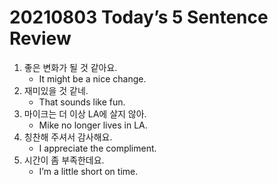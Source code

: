 # 20210803 Today’s 5 Sentence Review



1. 좋은 변화가 될 것 같아요.
   - It might be a nice change.
2. 재미있을 것 같네.
   - That sounds like fun.
3. 마이크는 더 이상 LA에 살지 않아.
   - Mike no longer lives in LA.
4. 칭찬해 주셔서 감사해요.
   - I appreciate the compliment.
5. 시간이 좀 부족한데요.
   - I’m a little short on time.

